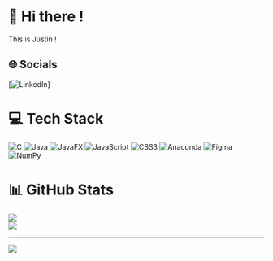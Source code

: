 # 💫 Hi there !
This is Justin !


## 🌐 Socials
[![LinkedIn](https://img.shields.io/badge/LinkedIn-%230077B5.svg?logo=linkedin&logoColor=white)] 

# 💻 Tech Stack
![C](https://img.shields.io/badge/c-%2300599C.svg?style=for-the-badge&logo=c&logoColor=white) ![Java](https://img.shields.io/badge/java-%23ED8B00.svg?style=for-the-badge&logo=openjdk&logoColor=white) ![JavaFX](https://img.shields.io/badge/javafx-%23FF0000.svg?style=for-the-badge&logo=javafx&logoColor=white) ![JavaScript](https://img.shields.io/badge/javascript-%23323330.svg?style=for-the-badge&logo=javascript&logoColor=%23F7DF1E) ![CSS3](https://img.shields.io/badge/css3-%231572B6.svg?style=for-the-badge&logo=css3&logoColor=white) ![Anaconda](https://img.shields.io/badge/Anaconda-%2344A833.svg?style=for-the-badge&logo=anaconda&logoColor=white) ![Figma](https://img.shields.io/badge/figma-%23F24E1E.svg?style=for-the-badge&logo=figma&logoColor=white) ![NumPy](https://img.shields.io/badge/numpy-%23013243.svg?style=for-the-badge&logo=numpy&logoColor=white)
# 📊 GitHub Stats
![](https://github-readme-streak-stats.herokuapp.com/?user=Justin-Ebenazar&theme=midnight-purple&hide_border=false)<br/>
![](https://github-readme-stats.vercel.app/api/top-langs/?username=Justin-Ebenazar&theme=midnight-purple&hide_border=false&include_all_commits=false&count_private=false&layout=compact)

---
[![](https://visitcount.itsvg.in/api?id=Justin-Ebenazar&icon=0&color=2)](https://visitcount.itsvg.in)

<!-- Proudly created with GPRM ( https://gprm.itsvg.in ) -->
